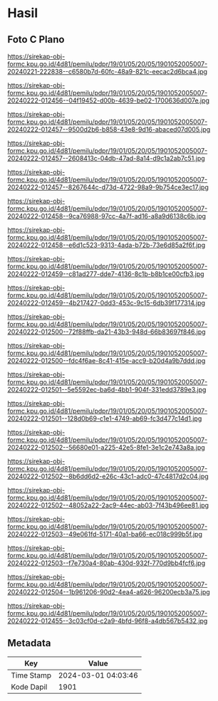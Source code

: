 # Hasil

## Foto C Plano

https://sirekap-obj-formc.kpu.go.id/4d81/pemilu/pdpr/19/01/05/20/05/1901052005007-20240221-222838--c6580b7d-60fc-48a9-821c-eecac2d6bca4.jpg

https://sirekap-obj-formc.kpu.go.id/4d81/pemilu/pdpr/19/01/05/20/05/1901052005007-20240222-012456--04f19452-d00b-4639-be02-1700636d007e.jpg

https://sirekap-obj-formc.kpu.go.id/4d81/pemilu/pdpr/19/01/05/20/05/1901052005007-20240222-012457--9500d2b6-b858-43e8-9d16-abaced07d005.jpg

https://sirekap-obj-formc.kpu.go.id/4d81/pemilu/pdpr/19/01/05/20/05/1901052005007-20240222-012457--2608413c-04db-47ad-8a14-d9c1a2ab7c51.jpg

https://sirekap-obj-formc.kpu.go.id/4d81/pemilu/pdpr/19/01/05/20/05/1901052005007-20240222-012457--8267644c-d73d-4722-98a9-9b754ce3ec17.jpg

https://sirekap-obj-formc.kpu.go.id/4d81/pemilu/pdpr/19/01/05/20/05/1901052005007-20240222-012458--9ca76988-97cc-4a7f-ad16-a8a9d6138c6b.jpg

https://sirekap-obj-formc.kpu.go.id/4d81/pemilu/pdpr/19/01/05/20/05/1901052005007-20240222-012458--e6d1c523-9313-4ada-b72b-73e6d85a2f6f.jpg

https://sirekap-obj-formc.kpu.go.id/4d81/pemilu/pdpr/19/01/05/20/05/1901052005007-20240222-012459--c81ad277-dde7-4136-8c1b-b8b1ce00cfb3.jpg

https://sirekap-obj-formc.kpu.go.id/4d81/pemilu/pdpr/19/01/05/20/05/1901052005007-20240222-012459--4b217427-0dd3-453c-9c15-6db39f177314.jpg

https://sirekap-obj-formc.kpu.go.id/4d81/pemilu/pdpr/19/01/05/20/05/1901052005007-20240222-012500--72f88ffb-da21-43b3-948d-66b83697f846.jpg

https://sirekap-obj-formc.kpu.go.id/4d81/pemilu/pdpr/19/01/05/20/05/1901052005007-20240222-012500--fdc4f6ae-8c41-415e-acc9-b20d4a9b7ddd.jpg

https://sirekap-obj-formc.kpu.go.id/4d81/pemilu/pdpr/19/01/05/20/05/1901052005007-20240222-012501--5e5592ec-ba6d-4bb1-904f-331edd3789e3.jpg

https://sirekap-obj-formc.kpu.go.id/4d81/pemilu/pdpr/19/01/05/20/05/1901052005007-20240222-012501--128d0b69-c1e1-4749-ab69-fc3d477c14d1.jpg

https://sirekap-obj-formc.kpu.go.id/4d81/pemilu/pdpr/19/01/05/20/05/1901052005007-20240222-012502--56680e01-a225-42e5-8fe1-3e1c2e743a8a.jpg

https://sirekap-obj-formc.kpu.go.id/4d81/pemilu/pdpr/19/01/05/20/05/1901052005007-20240222-012502--8b6dd6d2-e26c-43c1-adc0-47c4817d2c04.jpg

https://sirekap-obj-formc.kpu.go.id/4d81/pemilu/pdpr/19/01/05/20/05/1901052005007-20240222-012502--48052a22-2ac9-44ec-ab03-7f43b496ee81.jpg

https://sirekap-obj-formc.kpu.go.id/4d81/pemilu/pdpr/19/01/05/20/05/1901052005007-20240222-012503--49e061fd-5171-40a1-ba66-ec018c999b5f.jpg

https://sirekap-obj-formc.kpu.go.id/4d81/pemilu/pdpr/19/01/05/20/05/1901052005007-20240222-012503--f7e730a4-80ab-430d-932f-770d9bb4fcf6.jpg

https://sirekap-obj-formc.kpu.go.id/4d81/pemilu/pdpr/19/01/05/20/05/1901052005007-20240222-012504--1b961206-90d2-4ea4-a626-96200ecb3a75.jpg

https://sirekap-obj-formc.kpu.go.id/4d81/pemilu/pdpr/19/01/05/20/05/1901052005007-20240222-012455--3c03cf0d-c2a9-4bfd-96f8-a4db567b5432.jpg


## Metadata

| Key        | Value               |
| ---------- | ------------------- |
| Time Stamp | 2024-03-01 04:03:46 |
| Kode Dapil | 1901                |



